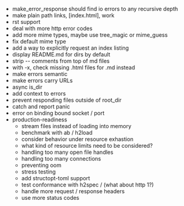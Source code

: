 - make_error_response should find io errors to any recursive depth
- make plain path links, [index.html], work
- rst support
- deal with more http error codes
- add more mime types, maybe use tree_magic or mime_guess
- fix default mime type
- add a way to explicitly request an index listing
- display README.md for dirs by default
- strip -- comments from top of md files
- with -x, check missing .html files for .md instead
- make errors semantic
- make errors carry URLs
- async is_dir
- add context to errors
- prevent responding files outside of root_dir
- catch and report panic
- error on binding bound socket / port
- production-readiness
  - stream files instead of loading into memory
  - benchmark with ab / h2load
  - consider behavior under resource exhastion
  - what kind of resource limits need to be considered?
  - handling too many open file handles
  - handling too many connections
  - preventing oom
  - stress testing
  - add structopt-toml support
  - test conformance with h2spec / (what about http 1?)
  - handle more request / response headers
  - use more status codes
